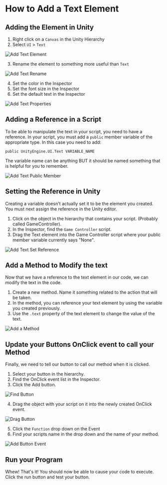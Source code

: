 # How to Add a Text Element

## Adding the Element in Unity

1. Right click on a `Canvas` in the Unity Hierarchy
2. Select `UI` > `Text`

![Add Text Element](images/AddText01.png)

3. Rename the element to something more useful than `Text`

![Add Text Rename](images/AddText02.png)

4. Set the color in the Inspector
5. Set the font size in the Inspector
6. Set the default text in the Inspector

![Add Text Properties](images/AddText03.png)

## Adding a Reference in a Script

To be able to manipulate the text in your script, you need to have a reference. In your script, you must add a `public` member variable of the appropriate type. In this case you need to add:

`public UnityEngine.UI.Text VARIABLE_NAME`

The variable name can be anything BUT it should be named something that is helpful for you to remember.

![Add Text Public Member](images/AddText04.png)

## Setting the Reference in Unity

Creating a variable doesn't actually set it to be the element you created. You must next assign the reference in the Unity editor.

1. Click on the object in the hierarchy that contains your script. (Probably called GameController).
2. In the Inspector, find the `Game Controller` script.
3. Drag the Text element into the Game Controller script where your public member variable currently says "None".

![Add Text Set Reference](images/AddText05.png)

## Add a Method to Modify the text

Now that we have a reference to the text element in our code, we can modify the text in the code.

1. Create a new method. Name it something related to the action that will be taken.
2. In the method, you can reference your text element by using the variable you created previously.
3. Use the `.text` property of the text element to change the value of the text.

![Add a Method](images/AddText06.png)

## Update your Buttons OnClick event to call your Method

Finally, we need to tell our button to call our method when it is clicked.

1. Select your button in the hierarchy.
2. Find the OnClick event list in the Inspector.
3. Click the Add button.

![Find Button](images/AddText07.png)

4. Drag the object with your script on it into the newly created OnClick event.

![Drag Button](images/AddText08.png)

5. Click the `Function` drop down on the Event
6. Find your scripts name in the drop down and the name of your method.

![Add Button Event](images/AddTex09.png)

## Run your Program

Whew! That's it! You should now be able to cause your code to execute. Click the run button and test your button.